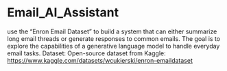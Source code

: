 # Email_AI_Assistant
use the “Enron Email Dataset” to build a system that can either summarize long email threads or generate responses to common emails. The goal is to explore the capabilities of a generative language model to handle everyday email tasks. Dataset: Open-source dataset from Kaggle: https://www.kaggle.com/datasets/wcukierski/enron-emaildataset
